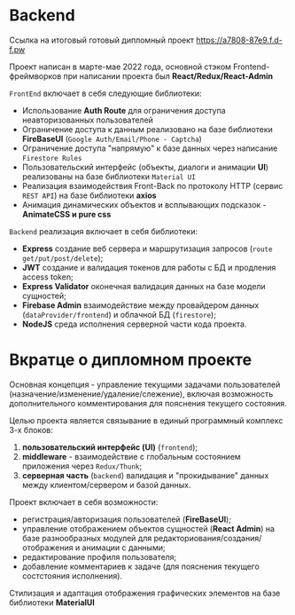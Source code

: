 # Backend

Ссылка на итоговый готовый дипломный проект https://a7808-87e9.f.d-f.pw

Проект написан в марте-мае 2022 года, основной стэком Frontend-фреймворков при написании проекта был **React/Redux/React-Admin**

`FrontEnd` включает в себя следующие библиотеки:
- Использование **Auth Route** для ограничения доступа неавторизованных пользователей
- Ограничение доступа к данным реализовано на базе библиотеки **FireBaseUI** (`Google Auth/Email/Phone - Captcha`)
- Ограничение доступа "напрямую" к базе данных через написание `Firestore Rules`
- Пользовательский интерфейс (объекты, диалоги и анимации **UI**) реализованы на базе библиотеки `Material UI`
- Реализация взаимодействия Front-Back по протоколу HTTP (сервис `REST API`) на базе библиотеки **axios**
- Анимация динамических объектов и всплывающих подсказок - **AnimateCSS и pure css**

`Backеnd` реализация включает в себя библиотеки:
- **Express** создание веб сервера и маршрутизация запросов (`route get/put/post/delete`);
- **JWT** создание и валидация токенов для работы с БД и продления access token;
- **Express Validator** оконечная валидация данных на базе модели сущностей;
- **Firebase Admin** взаимодействие между провайдером данных (`dataProvider/frontend`) и облачной БД (`firestore`);
- **NodeJS** среда исполнения серверной части кода проекта.

# Вкратце о дипломном проекте

Основная концепция - управление текущими задачами пользователей (назначение/изменение/удаление/слежение), включая возможность дополнительного комментирования для пояснения текущего состояния. 

Целью проекта является связывание в единый программный комплекс 3-х блоков: 

1)  **пользовательский интерфейс (UI)** (`frontend`);
2)  **middleware**  - взаимодействие с глобальным состоянием приложения через `Redux/Thunk`;
3)  **серверная часть** (`backend`) валидация и "прокидывание" данных между клиентом/сервером и базой данных.

Проект включает в себя возможности:

- регистрация/авторизация пользователей (**FireBaseUI**);
- управление отображением объектов сущностей (**React Admin**) на базе разнообразных модулей для редакториования/создания/отображения и анимации с данными;
- редактирование профиля пользователя;
- добавление комментариев к задаче (для пояснения текущего состстояния исполнения).

Стилизация и адаптация отображения графических элементов на базе библиотеки **MaterialUI**
